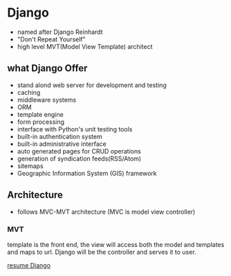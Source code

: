 # Django

- named after Django Reinhardt
- "Don't Repeat Yourself"
- high level MVT(Model View Template) architect

## what Django Offer
- stand alond web server for development and testing
- caching
- middleware systems
- ORM
- template engine
- form processing
- interface with Python's unit testing tools
- built-in authentication system
- built-in administrative interface
- auto generated pages for CRUD operations
- generation of syndication feeds(RSS/Atom)
- sitemaps
- Geographic Information System (GIS) framework

## Architecture

- follows MVC-MVT architecture (MVC is model view controller)

### MVT

template is the front end, the view will access both the model and templates and maps to url. Django will be the controller and serves it to user.

[resume Django](https://youtu.be/f1R_bykXHGE?t=11243)